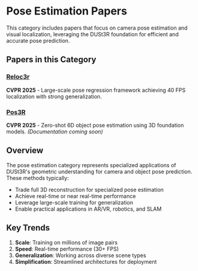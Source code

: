 # Pose Estimation Papers

This category includes papers that focus on camera pose estimation and visual localization, leveraging the DUSt3R foundation for efficient and accurate pose prediction.

## Papers in this Category

### [Reloc3r](reloc3r.md)
**CVPR 2025** - Large-scale pose regression framework achieving 40 FPS localization with strong generalization.

### [Pos3R](pos3r.md) 
**CVPR 2025** - Zero-shot 6D object pose estimation using 3D foundation models. *(Documentation coming soon)*

## Overview

The pose estimation category represents specialized applications of DUSt3R's geometric understanding for camera and object pose prediction. These methods typically:

- Trade full 3D reconstruction for specialized pose estimation
- Achieve real-time or near real-time performance
- Leverage large-scale training for generalization
- Enable practical applications in AR/VR, robotics, and SLAM

## Key Trends

1. **Scale**: Training on millions of image pairs
2. **Speed**: Real-time performance (30+ FPS)
3. **Generalization**: Working across diverse scene types
4. **Simplification**: Streamlined architectures for deployment